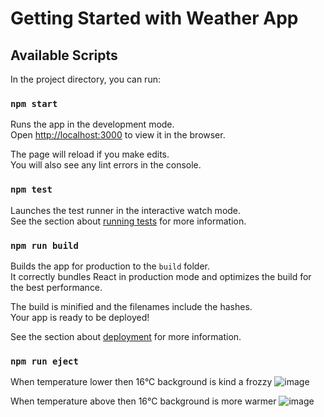# Getting Started with Weather App

## Available Scripts

In the project directory, you can run:

### `npm start`

Runs the app in the development mode.\
Open [http://localhost:3000](http://localhost:3000) to view it in the browser.

The page will reload if you make edits.\
You will also see any lint errors in the console.

### `npm test`

Launches the test runner in the interactive watch mode.\
See the section about [running tests](https://facebook.github.io/create-react-app/docs/running-tests) for more information.

### `npm run build`

Builds the app for production to the `build` folder.\
It correctly bundles React in production mode and optimizes the build for the best performance.

The build is minified and the filenames include the hashes.\
Your app is ready to be deployed!

See the section about [deployment](https://facebook.github.io/create-react-app/docs/deployment) for more information.

### `npm run eject`

When temperature lower then 16°C background is kind a frozzy
![image](https://user-images.githubusercontent.com/67505897/110215877-b6bd3b80-7eb4-11eb-8777-ac6314824db7.png)

When temperature above then 16°C background is more warmer
![image](https://user-images.githubusercontent.com/67505897/110215930-fbe16d80-7eb4-11eb-860f-6a3d728258f7.png)
